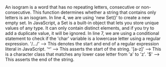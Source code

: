 An isogram is a word that has no repeating letters, consecutive or non-consecutive. This function determines whether a string that contains only letters is an isogram.
In line 4, we are using 'new Set()' to create a new empty set. In JavaScript, a Set is a built-in object that lets you store unique values of any type. It can only contain distinct elements, and if you try to add a duplicate value, it will be ignored.
In line 7, we are using a conditional statement to check if the 'char' variable is a lowercase letter using a regular expression.
'/.../' --> This denotes the start and end of a regular expression literal in JavaScript.
'^' --> This asserts the start of the string.
'[a-z]' --> This is a character class that matches any lower case letter from 'a' to 'z'.
'$' --> This asserts the end of the string.

